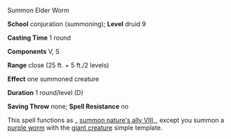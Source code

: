 Summon Elder Worm

**School** conjuration (summoning); **Level** druid 9

**Casting Time** 1 round

**Components** V, S

**Range** close (25 ft. + 5 ft./2 levels)

**Effect** one summoned creature

**Duration** 1 round/level (D)

**Saving Throw** none; **Spell Resistance** no

This spell functions as _ [summon nature's ally VIII](spells/summonNatureSAlly.md#_summon-nature-s-ally-viii)_, except you summon a [purple worm](monsters/purpleWorm.md#_purple-worm) with the [giant creature](monsters/monsterAdvancement.md#_giant-creature) simple template.

